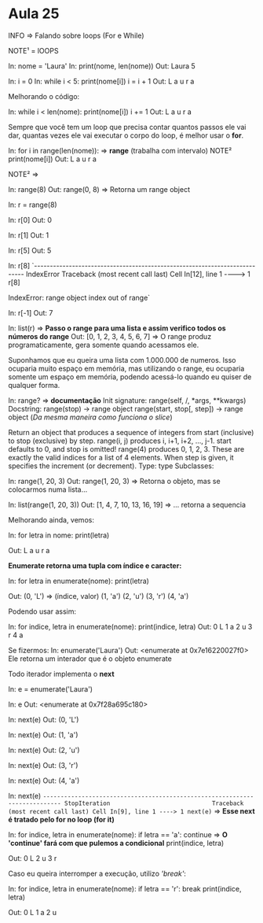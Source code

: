 # Aula 25

INFO => Falando sobre loops (For e While)

NOTE¹ = lOOPS

In: nome = 'Laura'
In: print(nome, len(nome))
Out:
    Laura 5

In: i = 0
In: while i < 5:
        print(nome[i])
        i = i + 1
Out:
    L
    a
    u
    r
    a

Melhorando o código:

In: while i < len(nome):
        print(nome[i])
        i += 1
Out:
    L
    a
    u
    r
    a

Sempre que você tem um loop que precisa contar quantos passos ele vai dar, quantas vezes ele vai executar o corpo do loop, é melhor usar o __for__.

In: for i in range(len(nome)): => __range__ (trabalha com intervalo) NOTE²
        print(nome[i])
Out:
    L
    a
    u
    r
    a

NOTE² =>

In: range(8)
Out:
    range(0, 8) => Retorna um range object

In: r = range(8)

In: r[0]
Out:
    0

In: r[1]
Out:
    1

In: r[5]
Out:
    5

In: r[8]
`---------------------------------------------------------------------------
IndexError                                Traceback (most recent call last)
Cell In[12], line 1
----> 1 r[8]

IndexError: range object index out of range`

In: r[-1]
Out:
    7

In: list(r) => __Passo o range para uma lista e assim verifico todos os números do range__
Out:
    [0, 1, 2, 3, 4, 5, 6, 7] => O range produz programaticamente, gera somente quando acessamos ele.

Suponhamos que eu queira uma lista com 1.000.000 de numeros. Isso ocuparia muito espaço em memória, mas utilizando o range, eu ocuparia somente um espaço em memória, podendo acessá-lo quando eu quiser de qualquer forma.

In: range? => __documentação__
Init signature: range(self, /, *args, **kwargs)
Docstring:
range(stop) -> range object
range(start, stop[, step]) -> range object (*Da mesma maneira como funciona o slice*)

Return an object that produces a sequence of integers from start (inclusive)
to stop (exclusive) by step.  range(i, j) produces i, i+1, i+2, ..., j-1.
start defaults to 0, and stop is omitted!  range(4) produces 0, 1, 2, 3.
These are exactly the valid indices for a list of 4 elements.
When step is given, it specifies the increment (or decrement).
Type:           type
Subclasses:

In: range(1, 20, 3)
Out:
    range(1, 20, 3) => Retorna o objeto, mas se colocarmos numa lista...

In: list(range(1, 20, 3))
Out:
    [1, 4, 7, 10, 13, 16, 19] => ... retorna a sequencia

Melhorando ainda, vemos:

In: for letra in nome:
        print(letra)

Out:
    L
    a
    u
    r
    a

__Enumerate retorna uma tupla com índice e caracter:__

In: for letra in enumerate(nome):
        print(letra)

Out:
    (0, 'L') => (índice, valor)
    (1, 'a')
    (2, 'u')
    (3, 'r')
    (4, 'a')

Podendo usar assim:

In: for indice, letra in enumerate(nome):
        print(indice, letra)
Out:
    0 L
    1 a
    2 u
    3 r
    4 a

Se fizermos:
In: enumerate('Laura')
Out:
    <enumerate at 0x7e16220027f0>
Ele retorna um interador que é o objeto enumerate

Todo iterador implementa o __next__

In: e = enumerate('Laura')

In: e
Out:
    <enumerate at 0x7f28a695c180>

In: next(e)
Out:
    (0, 'L')

In: next(e)
Out:
    (1, 'a')

In: next(e)
Out:
    (2, 'u')

In: next(e)
Out:
    (3, 'r')

In: next(e)
Out:
    (4, 'a')

In: next(e)
`---------------------------------------------------------------------------
StopIteration                             Traceback (most recent call last)
Cell In[9], line 1
----> 1 next(e)` => __Esse next é tratado pelo for no loop (for it)__

In: for indice, letra in enumerate(nome):
        if letra == 'a':
            continue => __O 'continue' fará com que pulemos a condicional__
        print(indice, letra)

Out:
    0 L
    2 u
    3 r

Caso eu queira interromper a execução, utilizo *'break'*:

In: for indice, letra in enumerate(nome):
        if letra == 'r':
            break
        print(indice, letra)

Out:
    0 L
    1 a
    2 u
